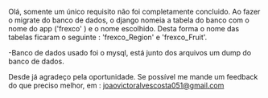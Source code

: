 Olá, somente um único requisito não foi completamente concluido. Ao fazer o migrate do banco de dados, o django nomeia a tabela do banco com o nome do app ('frexco' ) e o nome escolhido. Desta forma o nome das tabelas ficaram o seguinte : 'frexco_Region' e 'frexco_Fruit'.

-Banco de dados usado foi o mysql, está junto dos arquivos um dump do banco de dados.

Desde já agradeço pela oportunidade. Se possível me mande um feedback do que preciso melhor, em : joaovictoralvescosta051@gmail.com
